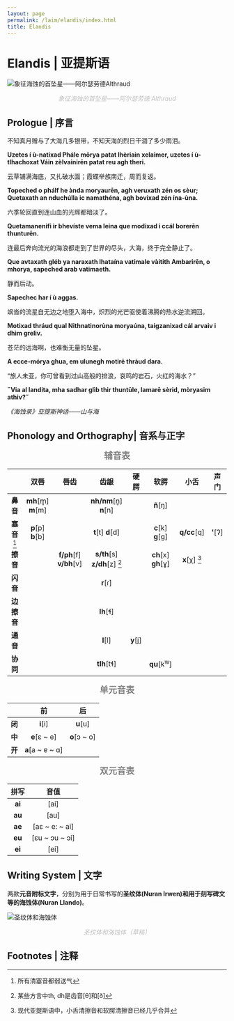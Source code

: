 ```yaml
---
layout: page
permalink: /laim/elandis/index.html
title: Elandis
---
```


# Elandis | 亚提斯语

![象征海蚀的首坠星——阿尔瑟劳德Althraud](https://kinnuch.github.io/laim/elandis.assets/Althraud.jpg)

<center style="font-size:14px;color:#C0C0C0;"><i>象征海蚀的首坠星——阿尔瑟劳德 Althraud</i></center>

## Prologue | 序言

不知真月赠与了大海几多银带，不知天海的烈日干涸了多少雨泪。

**Uzetes í ù-natixad Phále mōrya patat lhèriain xelaimer, uzetes í ù-tlhachoxat Váin zèlvainirēn patat reu agh theri.** 

云草铺满海底，又扎破水面；霞蝶举族南迁，周而复返。

**Topeched o phálf he ànda moryaurēn, agh veruxath zén os sèur; Quetaxath an nduchúlla ic namathéna, agh bovixad zén ína-ùna.**

六季轮回直到连山血的光辉都暗淡了。

**Quetamanenifi ir bhevíste vema leina que modixad i ccál  borerēn thunturēn.**

连最后奔向流光的海浪都走到了世界的尽头，大海，终于完全静止了。

**Que avtaxath gléb ya naraxath lhataína vatimale vàitith Ambarirēn, o mhorya, sapeched arab vatimaeth.**

静而后动。

**Sapechec har í ù aggas.**

飒沓的流星自无边之地堕入海中，炽烈的光芒驱使着沸腾的热水逆流溯回。

**Motixad thráud qual Nithnatinorùna moryaúna, taigzanixad cál arvaiv i dhìm greliv.**

苍茫的远海啊，也难衡无量的坠星。

**A ecce-mórya ghua, em ulunegh motirē thràud dara.**

“旅人未亚，你可曾看到过山高般的排浪，哀鸣的岩石，火红的海水？”

**˝Via al landita, mha sadhar glìb thir thuntūle, lamarē sèrid, mòryasim athiv?˝**

*《海蚀录》亚提斯神话——山与海*

## Phonology and Orthography| 音系与正字

<center style="font-size:20px;color:#808080;"><b>辅音表</b></center>

|              |        双唇        |          唇齿           |             齿龈             |   硬腭   |         软腭          |     小舌      |   声门   |
| :----------: | :----------------: | :---------------------: | :--------------------------: | :------: | :-------------------: | :-----------: | :------: |
|   **鼻音**   | **mh**[m̥] **m**[m] |                         |    **nh/nm**[n̥] **n**[n]     |          |       **ñ**[ŋ]        |               |          |
| **塞音**[^1] | **p**[p] **b**[b]  |                         |      **t**[t] **d**[d]       |          |   **c**[k] **g**[g]   |  **q/cc**[q]  | **'**[ʔ] |
|   **擦音**   |                    | **f/ph**[f] **v/bh**[v] | **s/th**[s] **z/dh**[z] [^2] |          |  **ch**[x] **gh**[ɣ]  | **x**[χ] [^3] |          |
|   **闪音**   |                    |                         |           **r**[ɾ]           |          |                       |               |          |
|  **边擦音**  |                    |                         |          **lh**[ɬ]           |          |                       |               |          |
|   **通音**   |                    |                         |           **l**[l]           | **y**[j] |                       |               |          |
|   **协同**   |                    |                         |         **tlh**[tɬ]          |          | **qu**[k<sup>w</sup>] |               |          |

<center style="font-size:20px;color:#808080;"><b>单元音表</b></center>

|        |        前        |      后      |
| :----: | :--------------: | :----------: |
| **闭** |     **i**[i]     |   **u**[u]   |
| **中** |   **e**[ɛ ~ e]   | **o**[ɔ ~ o] |
| **开** | **a**[a ~ ɐ ~ ɑ] |              |

<center style="font-size:20px;color:#808080;"><b>双元音表</b></center>

|  拼写  |      音值      |
| :----: | :------------: |
| **ai** |      [ai]      |
| **au** |      [au]      |
| **ae** | [aɛ ~ e: ~ ai] |
| **eu** | [ɛu ~ ɔu ~ ɔi] |
| **ei** |      [ei]      |

## Writing System | 文字

两款**元音附标文字**，分别为用于日常书写的**圣纹体(Nuran Irwen)**和用于刻写碑文等的**海蚀体(Nuran Llando)**。

![圣纹体和海蚀体](https://kinnuch.github.io/laim/elandis.assets/Writingsystem.jpg)

<center style="font-size:14px;color:#C0C0C0;"><i>圣纹体和海蚀体（草稿）</i></center>



## Footnotes | 注释

[^1]: 所有清塞音都弱送气
[^2]: 某些方言中th, dh是齿音[θ]和[ð]
[^3]: 现代亚提斯语中，小舌清擦音和软腭清擦音已经几乎合并